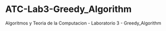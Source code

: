 # ATC-Lab3-Greedy_Algorithm
Algoritmos y Teoria de la Computacion - Laboratorio 3 - Greedy_Algorithm


